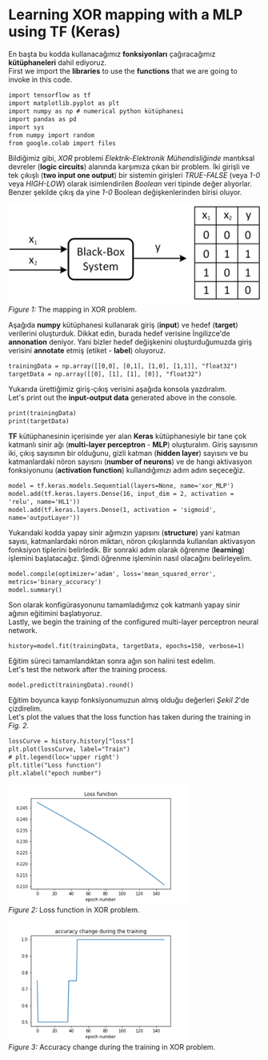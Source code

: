 # Learning XOR mapping with a MLP using TF (Keras)
En başta bu kodda kullanacağımız **fonksiyonları** çağıracağımız **kütüphaneleri** dahil ediyoruz.</br>
First we import the **libraries** to use the **functions** that we are going to invoke in this code.</br>
```
import tensorflow as tf
import matplotlib.pyplot as plt
import numpy as np # numerical python kütüphanesi
import pandas as pd
import sys
from numpy import random
from google.colab import files
```
Bildiğimiz gibi, *XOR* problemi *Elektrik-Elektronik Mühendisliğinde* mantıksal devreler (**logic circuits**) alanında karşımıza çıkan bir problem. İki girişli ve tek çıkışlı (**two input one output**) bir sistemin girişleri *TRUE-FALSE* (veya *1-0* veya *HIGH-LOW*) olarak isimlendirilen *Boolean* veri tipinde değer alıyorlar. Benzer şekilde çıkış da yine *1-0* Boolean değişkenlerinden birisi oluyor.

<img src="figure/xor mapping.jpg" alt="xor problem mapping" height="200"/></br>
*Figure 1:* The mapping in XOR problem.

Aşağıda **numpy** kütüphanesi kullanarak giriş (**input**) ve hedef (**target**) verilerini oluşturduk. Dikkat edin, burada hedef verisine İngilizce'de **annonation** deniyor. Yani bizler hedef değişkenini oluşturduğumuzda giriş verisini **annotate** etmiş (etiket - **label**) oluyoruz.
```
trainingData = np.array([[0,0], [0,1], [1,0], [1,1]], "float32")
targetData = np.array([[0], [1], [1], [0]], "float32")
```
Yukarıda ürettiğimiz giriş-çıkış verisini aşağıda konsola yazdıralım.</br>
Let's print out the **input-output data** generated above in the console.
```
print(trainingData)
print(targetData)
```
**TF** kütüphanesinin içerisinde yer alan **Keras** kütüphanesiyle bir tane çok katmanlı sinir ağı (**multi-layer perceptron** - **MLP**) oluşturalım. Giriş sayısının iki, çıkış sayısının bir olduğunu, gizli katman (**hidden layer**) sayısını ve bu katmanlardaki nöron sayısını (**number of neurons**) ve de hangi aktivasyon fonksiyonunu (**activation function**) kullandığımızı adım adım seçeceğiz.
```
model = tf.keras.models.Sequential(layers=None, name='xor_MLP')
model.add(tf.keras.layers.Dense(16, input_dim = 2, activation = 'relu', name='HL1'))
model.add(tf.keras.layers.Dense(1, activation = 'sigmoid', name='outputLayer'))
```
Yukarıdaki kodda yapay sinir ağımızın yapısını (**structure**) yani katman sayısı, katmanlardaki nöron miktarı, nöron çıkışlarında kullanılan aktivasyon fonksiyon tiplerini belirledik. Bir sonraki adım olarak öğrenme (**learning**) işlemini başlatacağız. Şimdi öğrenme işleminin nasıl olacağını belirleyelim.
```
model.compile(optimizer='adam', loss='mean_squared_error', metrics='binary_accuracy')
model.summary()
```
Son olarak konfigürasyonunu tamamladığımız çok katmanlı yapay sinir ağının eğitimini başlatıyoruz.</br>
Lastly, we begin the training of the configured multi-layer perceptron neural network.
```
history=model.fit(trainingData, targetData, epochs=150, verbose=1)
```
Eğitim süreci tamamlandıktan sonra ağın son halini test edelim.</br>
Let's test the network after the training process.
```
model.predict(trainingData).round()
```
Eğitim boyunca kayıp fonksiyonumuzun almış olduğu değerleri *Şekil 2*'de çizdirelim.</br>
Let's plot the values that the loss function has taken during the training in *Fig. 2*.
```
lossCurve = history.history["loss"]
plt.plot(lossCurve, label="Train")
# plt.legend(loc='upper right')
plt.title("Loss function")
plt.xlabel("epoch number")
```

<img src="figure/loss function (XOR problem).png" alt="loss function" height="240"/></br>
*Figure 2:* Loss function in XOR problem.

<img src="figure/accuracy XOR problem.png" alt="accuracy during training" height="240"/></br>
*Figure 3:* Accuracy change during the training in XOR problem.
